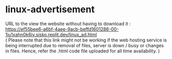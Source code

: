 # linux-advertisement

URL to the view the website without having to download it : <br>https://ef55bee6-a6bf-4aee-9acb-beffd1601286-00-1iu1xahn0k6iy.sisko.replit.dev/linux_ad.html <br>
( Please note that this link might not be working if the web hosting service is being interrupted due to removal of files, server is down / busy or changes in files. Hence, refer the .html code file uploaded for all time availability. ) 
